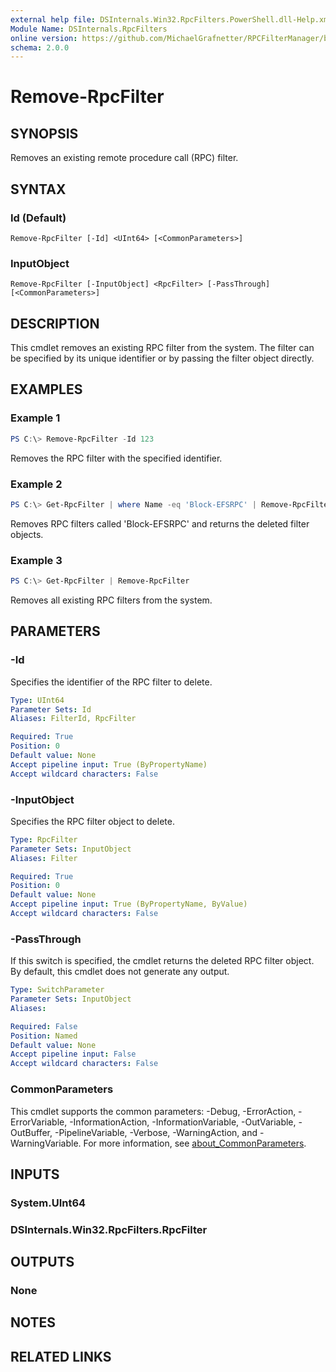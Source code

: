 ```yaml
---
external help file: DSInternals.Win32.RpcFilters.PowerShell.dll-Help.xml
Module Name: DSInternals.RpcFilters
online version: https://github.com/MichaelGrafnetter/RPCFilterManager/blob/main/Documentation/PowerShell/Remove-RpcFilter.md
schema: 2.0.0
---
```


# Remove-RpcFilter

## SYNOPSIS
Removes an existing remote procedure call (RPC) filter.

## SYNTAX

### Id (Default)
```
Remove-RpcFilter [-Id] <UInt64> [<CommonParameters>]
```

### InputObject
```
Remove-RpcFilter [-InputObject] <RpcFilter> [-PassThrough] [<CommonParameters>]
```

## DESCRIPTION
This cmdlet removes an existing RPC filter from the system. The filter can be specified by its unique identifier or by passing the filter object directly.

## EXAMPLES

### Example 1
```powershell
PS C:\> Remove-RpcFilter -Id 123
```

Removes the RPC filter with the specified identifier.

### Example 2
```powershell
PS C:\> Get-RpcFilter | where Name -eq 'Block-EFSRPC' | Remove-RpcFilter -PassThrough
```

Removes RPC filters called 'Block-EFSRPC' and returns the deleted filter objects.

### Example 3
```powershell
PS C:\> Get-RpcFilter | Remove-RpcFilter
```

Removes all existing RPC filters from the system.

## PARAMETERS

### -Id
Specifies the identifier of the RPC filter to delete.

```yaml
Type: UInt64
Parameter Sets: Id
Aliases: FilterId, RpcFilter

Required: True
Position: 0
Default value: None
Accept pipeline input: True (ByPropertyName)
Accept wildcard characters: False
```

### -InputObject
Specifies the RPC filter object to delete.

```yaml
Type: RpcFilter
Parameter Sets: InputObject
Aliases: Filter

Required: True
Position: 0
Default value: None
Accept pipeline input: True (ByPropertyName, ByValue)
Accept wildcard characters: False
```

### -PassThrough
If this switch is specified, the cmdlet returns the deleted RPC filter object. By default, this cmdlet does not generate any output.

```yaml
Type: SwitchParameter
Parameter Sets: InputObject
Aliases:

Required: False
Position: Named
Default value: None
Accept pipeline input: False
Accept wildcard characters: False
```

### CommonParameters
This cmdlet supports the common parameters: -Debug, -ErrorAction, -ErrorVariable, -InformationAction, -InformationVariable, -OutVariable, -OutBuffer, -PipelineVariable, -Verbose, -WarningAction, and -WarningVariable. For more information, see [about_CommonParameters](http://go.microsoft.com/fwlink/?LinkID=113216).

## INPUTS

### System.UInt64
### DSInternals.Win32.RpcFilters.RpcFilter
## OUTPUTS

### None
## NOTES

## RELATED LINKS
